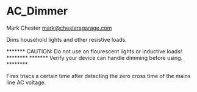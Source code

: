 AC_Dimmer
=========

Mark Chester <mark@chestersgarage.com>
  
Dims household lights and other resistive loads.
  
*******  CAUTION: Do not use on flourescent lights or inductive loads!  ********
*******  Verify your device can handle dimming before using.  ********
  
Fires triacs a certain time after detecting the zero cross time of the mains line AC voltage.
